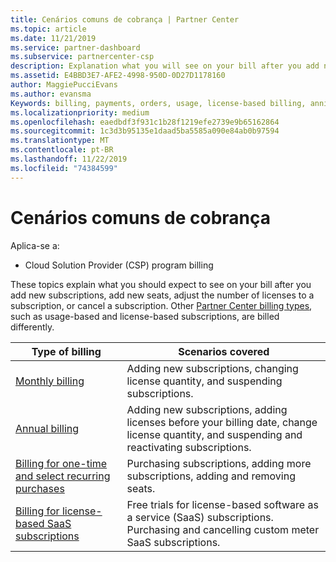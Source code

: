```yaml
---
title: Cenários comuns de cobrança | Partner Center
ms.topic: article
ms.date: 11/21/2019
ms.service: partner-dashboard
ms.subservice: partnercenter-csp
description: Explanation what you will see on your bill after you add new subscriptions, adjust the number of licenses in a subscription, or cancel a subscription. As assinaturas baseadas em uso e em licença serão afetadas de forma diferente.
ms.assetid: E4BBD3E7-AFE2-4998-950D-0D27D1178160
author: MaggiePucciEvans
ms.author: evansma
Keywords: billing, payments, orders, usage, license-based billing, anniversary date, term, cancellation, renewal, price formula,reconciliation file, recon file
ms.localizationpriority: medium
ms.openlocfilehash: eaedbdf3f931c1b28f1219efe2739e9b65162864
ms.sourcegitcommit: 1c3d3b95135e1daad5ba5585a090e84ab0b97594
ms.translationtype: MT
ms.contentlocale: pt-BR
ms.lasthandoff: 11/22/2019
ms.locfileid: "74384599"
---
```

# <a name="common-billing-scenarios"></a>Cenários comuns de cobrança

Aplica-se a:

- Cloud Solution Provider (CSP) program billing

These topics explain what you should expect to see on your bill after you add new subscriptions, add new seats, adjust the number of licenses to a subscription, or cancel a subscription. Other [Partner Center billing types](billing-different-types.md), such as usage-based and license-based subscriptions, are billed differently.

| Type of billing | Scenarios covered |
| --------------- | ----------------- |
| [Monthly billing](common-billing-scenarios-monthly.md) | Adding new subscriptions, changing license quantity, and suspending subscriptions. |
| [Annual billing](common-billing-scenarios-annual.md) | Adding new subscriptions, adding licenses before your billing date, change license quantity, and suspending and reactivating subscriptions. |
| [Billing for one-time and select recurring purchases](common-billing-scenarios-onetime-recurring.md) | Purchasing subscriptions, adding more subscriptions, adding and removing seats. |
| [Billing for license-based SaaS subscriptions](common-billing-scenarios-saas.md) | Free trials for license-based software as a service (SaaS) subscriptions. Purchasing and cancelling custom meter SaaS subscriptions. |
